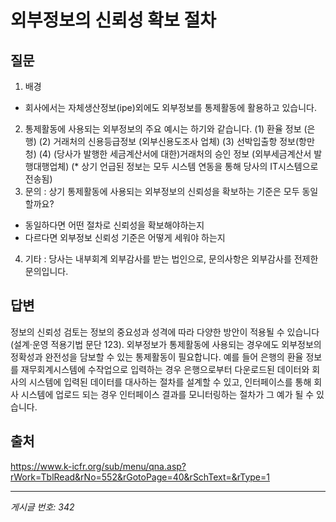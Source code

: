# 외부정보의 신뢰성 확보 절차

## 질문
1. 배경
- 회사에서는 자체생산정보(ipe)외에도 외부정보를 통제활동에 활용하고 있습니다.
2. 통제활동에 사용되는 외부정보의 주요 예시는 하기와 같습니다.
(1) 환율 정보 (은행)
(2) 거래처의 신용등급정보 (외부신용도조사 업체)
(3) 선박입출항 정보(항만청)
(4) (당사가 발행한 세금계산서에 대한)거래처의 승인 정보 (외부세금계산서 발행대행업체)
(* 상기 언급된 정보는 모두 시스템 연동을 통해 당사의 IT시스템으로 전송됨)
3. 문의
: 상기 통제활동에 사용되는 외부정보의 신뢰성을 확보하는 기준은 모두 동일할까요?
- 동일하다면 어떤 절차로 신뢰성을 확보해야하는지
- 다르다면 외부정보 신뢰성 기준은 어떻게 세워야 하는지
4. 기타
: 당사는 내부회계 외부감사를 받는 법인으로, 문의사항은 외부감사를 전제한 문의입니다.

## 답변
정보의 신뢰성 검토는 정보의 중요성과 성격에 따라 다양한 방안이 적용될 수 있습니다(설계·운영 적용기법 문단 123).
외부정보가 통제활동에 사용되는 경우에도 외부정보의 정확성과 완전성을 담보할 수 있는 통제활동이 필요합니다. 예를 들어 은행의 환율 정보를 재무회계시스템에 수작업으로 입력하는 경우 은행으로부터 다운로드된 데이터와 회사의 시스템에 입력된 데이터를 대사하는 절차를 설계할 수 있고, 인터페이스를 통해 회사 시스템에 업로드 되는 경우 인터페이스 결과를 모니터링하는 절차가 그 예가 될 수 있습니다.

## 출처
https://www.k-icfr.org/sub/menu/qna.asp?rWork=TblRead&rNo=552&rGotoPage=40&rSchText=&rType=1

---
*게시글 번호: 342*
